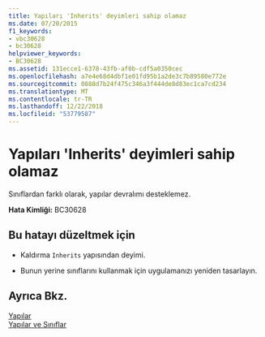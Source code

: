 ```yaml
---
title: Yapıları 'Inherits' deyimleri sahip olamaz
ms.date: 07/20/2015
f1_keywords:
- vbc30628
- bc30628
helpviewer_keywords:
- BC30628
ms.assetid: 131ecce1-6378-43fb-af0b-cdf5a0350cec
ms.openlocfilehash: a7e4e68d4dbf1e01fd95b1a2de3c7b89580e772e
ms.sourcegitcommit: 0888d7b24f475c346a3f444de8d83ec1ca7cd234
ms.translationtype: MT
ms.contentlocale: tr-TR
ms.lasthandoff: 12/22/2018
ms.locfileid: "53779587"
---
```

# <a name="structures-cannot-have-inherits-statements"></a>Yapıları 'Inherits' deyimleri sahip olamaz
Sınıflardan farklı olarak, yapılar devralımı desteklemez.  
  
 **Hata Kimliği:** BC30628  
  
## <a name="to-correct-this-error"></a>Bu hatayı düzeltmek için  
  
-   Kaldırma `Inherits` yapısından deyimi.  
  
-   Bunun yerine sınıflarını kullanmak için uygulamanızı yeniden tasarlayın.  
  
## <a name="see-also"></a>Ayrıca Bkz.  
 [Yapılar](../../visual-basic/programming-guide/language-features/data-types/structures.md)  
 [Yapılar ve Sınıflar](../../visual-basic/programming-guide/language-features/data-types/structures-and-classes.md)
